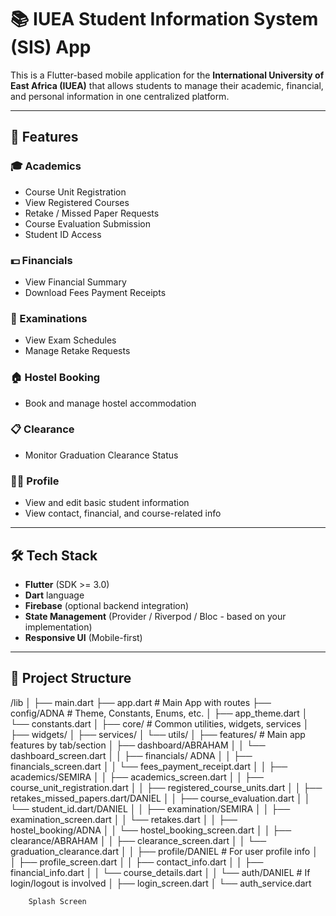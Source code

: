 # 📚 IUEA Student Information System (SIS) App

This is a Flutter-based mobile application for the **International University of East Africa (IUEA)** that allows students to manage their academic, financial, and personal information in one centralized platform.

---

## 🧭 Features

### 🎓 Academics
- Course Unit Registration
- View Registered Courses
- Retake / Missed Paper Requests
- Course Evaluation Submission
- Student ID Access

### 💵 Financials
- View Financial Summary
- Download Fees Payment Receipts

### 🧪 Examinations
- View Exam Schedules
- Manage Retake Requests

### 🏠 Hostel Booking
- Book and manage hostel accommodation

### 📋 Clearance
- Monitor Graduation Clearance Status

### 🧑‍🎓 Profile
- View and edit basic student information
- View contact, financial, and course-related info

---

## 🛠️ Tech Stack

- **Flutter** (SDK >= 3.0)
- **Dart** language
- **Firebase** (optional backend integration)
- **State Management** (Provider / Riverpod / Bloc - based on your implementation)
- **Responsive UI** (Mobile-first)

---

## 📁 Project Structure
/lib
│
├── main.dart
├── app.dart                         # Main App with routes
├── config/ADNA                          # Theme, Constants, Enums, etc.
│   ├── app_theme.dart
│   └── constants.dart
│
├── core/                            # Common utilities, widgets, services
│   ├── widgets/
│   ├── services/
│   └── utils/
│
├── features/                        # Main app features by tab/section
│   ├── dashboard/ABRAHAM
│   │   └── dashboard_screen.dart
│
│   ├── financials/ ADNA
│   │   ├── financials_screen.dart
│   │   └── fees_payment_receipt.dart
│
│   ├── academics/SEMIRA
│   │   ├── academics_screen.dart
│   │   ├── course_unit_registration.dart
│   │   ├── registered_course_units.dart
│   │   ├── retakes_missed_papers.dart/DANIEL
│   │   ├── course_evaluation.dart
│   │   └── student_id.dart/DANIEL
│
│   ├── examination/SEMIRA
│   │   ├── examination_screen.dart
│   │   └── retakes.dart
│
│   ├── hostel_booking/ADNA
│   │   └── hostel_booking_screen.dart
│
│   ├── clearance/ABRAHAM
│   │   ├── clearance_screen.dart
│   │   └── graduation_clearance.dart
│
│   ├── profile/DANIEL                     # For user profile info
│   │   ├── profile_screen.dart
│   │   ├── contact_info.dart
│   │   ├── financial_info.dart
│   │   └── course_details.dart
│
│   └── auth/DANIEL                        # If login/logout is involved
│       ├── login_screen.dart
│       └── auth_service.dart

        Splash Screen